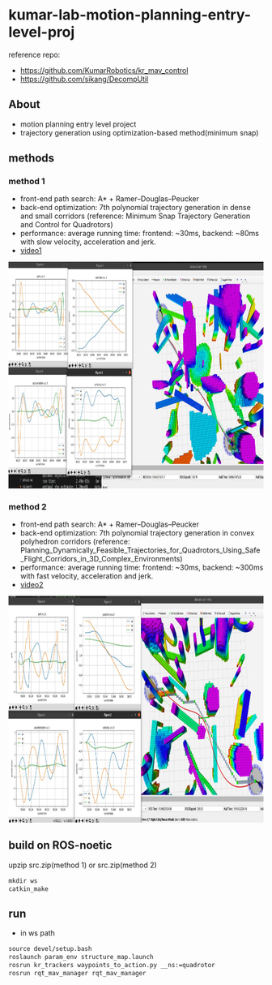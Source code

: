 # kumar-lab-motion-planning-entry-level-proj              

reference repo: 
- https://github.com/KumarRobotics/kr_mav_control
- https://github.com/sikang/DecompUtil

##  About
- motion planning entry level project
- trajectory generation using optimization-based method(minimum snap)

## methods  
### method 1  
- front-end path search: A* + Ramer–Douglas–Peucker
- back-end optimization: 7th polynomial trajectory generation in dense and small corridors (reference: Minimum Snap Trajectory Generation and Control for Quadrotors)
- performance: average running time: frontend: ~30ms, backend: ~80ms with slow velocity, acceleration and jerk.
- [video1](https://youtu.be/yAZ2K34y-sc) 
<p align="center">
  <img src="mydoc/1.png" width = "793.5" height = "446.5"/>
</p>


### method 2
- front-end path search: A* + Ramer–Douglas–Peucker
- back-end optimization: 7th polynomial trajectory generation in convex polyhedron corridors (reference: Planning_Dynamically_Feasible_Trajectories_for_Quadrotors_Using_Safe_Flight_Corridors_in_3D_Complex_Environments)
- performance: average running time: frontend: ~30ms, backend: ~300ms with fast velocity, acceleration and jerk.
- [video2]([https://youtu.be/yAZ2K34y-sc](https://youtu.be/Mxb7C_kNfv0)) 
<p align="center">
  <img src="mydoc/2.png" width = "793.5" height = "446.5"/>
</p>






## build on ROS-noetic
upzip src.zip(method 1) or src.zip(method 2)
```
mkdir ws
catkin_make
```

## run
- in ws path
```
source devel/setup.bash
roslaunch param_env structure_map.launch
rosrun kr_trackers waypoints_to_action.py __ns:=quadrotor
rosrun rqt_mav_manager rqt_mav_manager
```






















